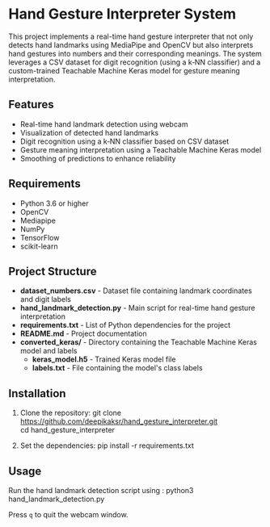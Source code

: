 # Hand Gesture Interpreter System

This project implements a real-time hand gesture interpreter that not only detects hand landmarks using MediaPipe and OpenCV but also interprets hand gestures into numbers and their corresponding meanings. The system leverages a CSV dataset for digit recognition (using a k‑NN classifier) and a custom-trained Teachable Machine Keras model for gesture meaning interpretation.

## Features
- ⁠Real-time hand landmark detection using webcam
- Visualization of detected hand landmarks
- ⁠Digit recognition using a k‑NN classifier based on CSV dataset
- ⁠Gesture meaning interpretation using a Teachable Machine Keras model
- ⁠Smoothing of predictions to enhance reliability

## Requirements
- Python 3.6 or higher
- OpenCV
- Mediapipe
- NumPy
- TensorFlow
- scikit-learn

## Project Structure
- **dataset_numbers.csv** - Dataset file containing landmark coordinates and digit labels  
- **hand_landmark_detection.py** - Main script for real-time hand gesture interpretation  
- **requirements.txt** - List of Python dependencies for the project  
- **README.md** - Project documentation  
- **converted_keras/** - Directory containing the Teachable Machine Keras model and labels  
  - **keras_model.h5** - Trained Keras model file  
  - **labels.txt** - File containing the model's class labels

## Installation

1. Clone the repository:
git clone https://github.com/deepikaksr/hand_gesture_interpreter.git   
cd hand_gesture_interpreter

3. Set the dependencies:
pip install -r requirements.txt

## Usage
Run the hand landmark detection script using : python3 hand_landmark_detection.py

Press `q` to quit the webcam window.
